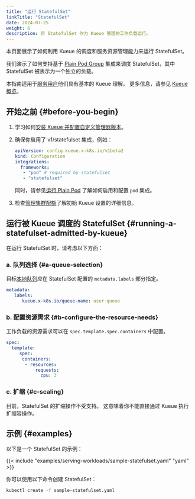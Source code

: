 ```yaml
---
title: "运行 StatefulSet"
linkTitle: "StatefulSet"
date: 2024-07-25
weight: 6
description: 将 StatefulSet 作为 Kueue 管理的工作负载运行。
---
```


本页面展示了如何利用 Kueue 的调度和服务资源管理能力来运行 StatefulSet。

我们演示了如何支持基于 [Plain Pod Group](https://kueue.sigs.k8s.io/docs/tasks/run/plain_pods/)
集成来调度 StatefulSet，其中 StatefulSet 被表示为一个独立的负载。

本指南适用于[服务用户](/zh-CN/docs/tasks#serving-user)他们具有基本的 Kueue 理解。
更多信息，请参见 [Kueue 概览](/zh-CN/docs/overview)。

## 开始之前 {#before-you-begin}

1. 学习如何[安装 Kueue 并配置自定义管理器版本](/zh-CN/docs/installation/#install-a-custom-configured-released-version)。

2. 确保你启用了 v1/statefulset 集成，例如：
   ```yaml
   apiVersion: config.kueue.x-k8s.io/v1beta2
   kind: Configuration
   integrations:
     frameworks:
      - "pod" # required by statefulset
      - "statefulset"
   ```
   同时，请参见[运行 Plain Pod](/zh-CN/docs/tasks/run/plain_pods/#before-you-begin)
   了解如何启用和配置 `pod` 集成。

3. 检查[管理集群配额](/zh-CN/docs/tasks/manage/administer_cluster_quotas)了解初始 Kueue 设置的详细信息。

## 运行被 Kueue 调度的 StatefulSet {#running-a-statefulset-admitted-by-kueue}

在运行 StatefulSet 时，请考虑以下方面：

### a. 队列选择 {#a-queue-selection}

目标[本地队列](/zh-CN/docs/concepts/local_queue)应在 StatefulSet 配置的 `metadata.labels` 部分指定。

```yaml
metadata:
   labels:
      kueue.x-k8s.io/queue-name: user-queue
```

### b. 配置资源需求 {#b-configure-the-resource-needs}
工作负载的资源需求可以在 `spec.template.spec.containers` 中配置。

```yaml
spec:
  template:
     spec:
      containers:
       - resources:
           requests:
             cpu: 3
```

### c. 扩缩 {#c-scaling}

目前，StatefulSet 的扩缩操作不受支持。
这意味着你不能直接通过 Kueue 执行扩缩容操作。

## 示例 {#examples}
以下是一个 StatefulSet 的示例：

{{< include "examples/serving-workloads/sample-statefulset.yaml" "yaml" >}}

你可以使用以下命令创建 StatefulSet：

```sh
kubectl create -f sample-statefulset.yaml
```
